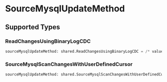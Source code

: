 # SourceMysqlUpdateMethod


## Supported Types

### ReadChangesUsingBinaryLogCDC

```python
sourceMysqlUpdateMethod: shared.ReadChangesUsingBinaryLogCDC = /* values here */
```

### SourceMysqlScanChangesWithUserDefinedCursor

```python
sourceMysqlUpdateMethod: shared.SourceMysqlScanChangesWithUserDefinedCursor = /* values here */
```

